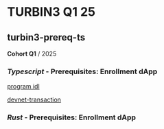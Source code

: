 # TURBIN3 Q1 25

## turbin3-prereq-ts

**Cohort Q1** / 2025

### _Typescript_ - Prerequisites: Enrollment dApp

[program idl](https://explorer.solana.com/address/WBAQSygkwMox2VuWKU133NxFrpDZUBdvSBeaBEue2Jq?cluster=devnet)

[devnet-transaction](https://explorer.solana.com/tx/3Ji3KRS8yiWnWY46if7mwTB27hfudk6mnBE3kRFNuM3U7qnAyouyDY7H6zWLsd1ZufDt7UUVeRc1J8a1yNCeMU8H?cluster=devnet)

### _Rust_ - Prerequisites: Enrollment dApp
